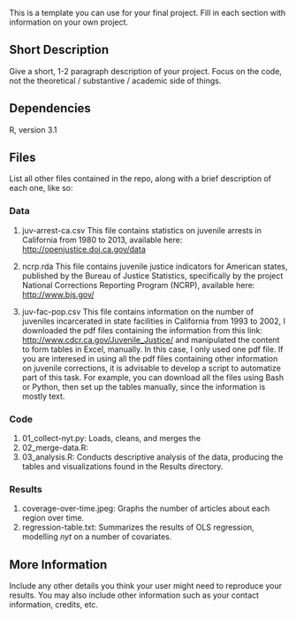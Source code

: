 This is a template you can use for your final project. Fill in each section with information on your own project.

## Short Description

Give a short, 1-2 paragraph description of your project. Focus on the code, not the theoretical / substantive / academic side of things. 

## Dependencies
R, version 3.1

## Files

List all other files contained in the repo, along with a brief description of each one, like so:

### Data
1. juv-arrest-ca.csv This file contains statistics on juvenile arrests in California from 1980 to 2013, available here: http://openjustice.doj.ca.gov/data

2. ncrp.rda This file contains juvenile justice indicators for American states, published by the Bureau of Justice Statistics, specifically by the project National Corrections Reporting Program (NCRP), available here: http://www.bjs.gov/ 

3. juv-fac-pop.csv This file contains information on the number of juveniles incarcerated in state facilities in California from 1993 to 2002, I downloaded the pdf files containing the information from this link: http://www.cdcr.ca.gov/Juvenile_Justice/ and manipulated the content to form tables in Excel, manually. In this case, I only used one pdf file. If you are interesed in using all the pdf files containing other information on juvenile corrections, it is advisable to develop a script to automatize part of this task. For example, you can download all the files using Bash or Python, then set up the tables manually, since the information is mostly text.


### Code

1. 01_collect-nyt.py: Loads, cleans, and merges the
2. 02_merge-data.R: 
2. 03_analysis.R: Conducts descriptive analysis of the data, producing the tables and visualizations found in the Results directory.

### Results

1. coverage-over-time.jpeg: Graphs the number of articles about each region over time.
2. regression-table.txt: Summarizes the results of OLS regression, modelling *nyt* on a number of covariates.

## More Information

Include any other details you think your user might need to reproduce your results. You may also include other information such as your contact information, credits, etc.

